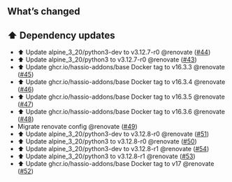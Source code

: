 ## What’s changed

## ⬆️ Dependency updates

- ⬆️ Update alpine_3_20/python3-dev to v3.12.7-r0 @renovate ([#44](https://github.com/hassio-addons/addon-sabnzbd/pull/44))
- ⬆️ Update alpine_3_20/python3 to v3.12.7-r0 @renovate ([#43](https://github.com/hassio-addons/addon-sabnzbd/pull/43))
- ⬆️ Update ghcr.io/hassio-addons/base Docker tag to v16.3.3 @renovate ([#45](https://github.com/hassio-addons/addon-sabnzbd/pull/45))
- ⬆️ Update ghcr.io/hassio-addons/base Docker tag to v16.3.4 @renovate ([#46](https://github.com/hassio-addons/addon-sabnzbd/pull/46))
- ⬆️ Update ghcr.io/hassio-addons/base Docker tag to v16.3.5 @renovate ([#47](https://github.com/hassio-addons/addon-sabnzbd/pull/47))
- ⬆️ Update ghcr.io/hassio-addons/base Docker tag to v16.3.6 @renovate ([#48](https://github.com/hassio-addons/addon-sabnzbd/pull/48))
- Migrate renovate config @renovate ([#49](https://github.com/hassio-addons/addon-sabnzbd/pull/49))
- ⬆️ Update alpine_3_20/python3-dev to v3.12.8-r0 @renovate ([#51](https://github.com/hassio-addons/addon-sabnzbd/pull/51))
- ⬆️ Update alpine_3_20/python3 to v3.12.8-r0 @renovate ([#50](https://github.com/hassio-addons/addon-sabnzbd/pull/50))
- ⬆️ Update alpine_3_20/python3-dev to v3.12.8-r1 @renovate ([#54](https://github.com/hassio-addons/addon-sabnzbd/pull/54))
- ⬆️ Update alpine_3_20/python3 to v3.12.8-r1 @renovate ([#53](https://github.com/hassio-addons/addon-sabnzbd/pull/53))
- ⬆️ Update ghcr.io/hassio-addons/base Docker tag to v17 @renovate ([#52](https://github.com/hassio-addons/addon-sabnzbd/pull/52))
